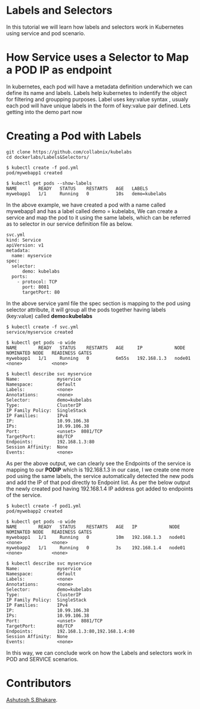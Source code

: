 # Labels and Selectors
In this tutorial we will learn how labels and selectors work in Kubernetes using service and pod scenario. 

# How Service uses a Selector to Map a POD IP as endpoint
In kubernetes, each pod will have a metadata definition underwhich we can define its name and labels. Labels help kubernetes to indentify the object for filtering and groupping purposes. Label uses key:value syntax , usualy each pod will have unique labels in the form of key:value pair defined.
Lets getting into the demo part now

# Creating a Pod with Labels
```
git clone https://github.com/collabnix/kubelabs
cd dockerlabs/Labels&Selectors/
```


```
$ kubectl create -f pod.yml 
pod/mywebapp1 created
```

```
$ kubectl get pods --show-labels
NAME        READY   STATUS    RESTARTS   AGE   LABELS
mywebapp1   1/1     Running   0          10s   demo=kubelabs
```

In the above example, we have created a pod with a name called mywebapp1 and has a label called demo = kubelabs, We can create a service and map the pod to it using the same labels, which can be referred as to selector in our service definition file as below. 

```
svc.yml
kind: Service
apiVersion: v1
metadata:
  name: myservice
spec:
  selector: 
      demo: kubelabs  
  ports:
    - protocol: TCP
      port: 8081
      targetPort: 80
```
In the above service yaml file the spec section is mapping to the pod using selector attribute, it will group all the pods together having labels (key:value) called **demo=kubelabs**

```
$ kubectl create -f svc.yml 
service/myservice created
```

```
$ kubectl get pods -o wide  
NAME        READY   STATUS    RESTARTS   AGE     IP            NODE     NOMINATED NODE   READINESS GATES
mywebapp1   1/1     Running   0          6m55s   192.168.1.3   node01   <none>           <none>
```

```
$ kubectl describe svc myservice
Name:              myservice
Namespace:         default
Labels:            <none>
Annotations:       <none>
Selector:          demo=kubelabs
Type:              ClusterIP
IP Family Policy:  SingleStack
IP Families:       IPv4
IP:                10.99.106.38
IPs:               10.99.106.38
Port:              <unset>  8081/TCP
TargetPort:        80/TCP
Endpoints:         192.168.1.3:80
Session Affinity:  None
Events:            <none>
```

As per the above output, we can clearly see the Endpoints of the service is mapping to our **PODIP** which is 192.168.1.3 in our case, I we create one more pod using the same labels, the service automatically detected the new pods and add the IP of that pod directly to Endpoint list. As per the below output the newly created pod having 192.168.1.4 IP address got added to endpoints of the service. 

```
$ kubectl create -f pod1.yml 
pod/mywebapp2 created
```

```
$ kubectl get pods -o wide 
NAME        READY   STATUS    RESTARTS   AGE   IP            NODE     NOMINATED NODE   READINESS GATES
mywebapp1   1/1     Running   0          10m   192.168.1.3   node01   <none>           <none>
mywebapp2   1/1     Running   0          3s    192.168.1.4   node01   <none>           <none>
```

```
$ kubectl describe svc myservice
Name:              myservice
Namespace:         default
Labels:            <none>
Annotations:       <none>
Selector:          demo=kubelabs
Type:              ClusterIP
IP Family Policy:  SingleStack
IP Families:       IPv4
IP:                10.99.106.38
IPs:               10.99.106.38
Port:              <unset>  8081/TCP
TargetPort:        80/TCP
Endpoints:         192.168.1.3:80,192.168.1.4:80
Session Affinity:  None
Events:            <none>
```

In this way, we can conclude work on how the Labels and selectors work in POD and SERVICE scenarios. 

# Contributors
[Ashutosh S.Bhakare](https://www.linkedin.com/in/abhakare/).


